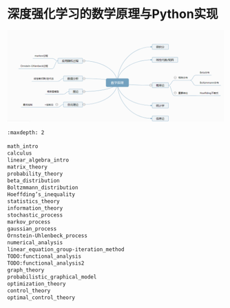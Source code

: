 

<!--
 * @version:
 * @Author:  StevenJokess（蔡舒起） https://github.com/StevenJokess
 * @Date: 2023-03-22 02:09:11
 * @LastEditors:  StevenJokess（蔡舒起） https://github.com/StevenJokess
 * @LastEditTime: 2023-09-11 21:23:00
 * @Description:
 * @Help me: 如有帮助，请赞助，失业3年了。![支付宝收款码](https://github.com/StevenJokess/d2rl/blob/master/img/%E6%94%B6.jpg)
 * @TODO::
 * @Reference:
-->
# 深度强化学习的数学原理与Python实现

![数学原理](../../img/数学原理.png)

```toc
:maxdepth: 2

math_intro
calculus
linear_algebra_intro
matrix_theory
probability_theory
beta_distribution
Boltzmmann_distribution
Hoeffding’s_inequality
statistics_theory
information_theory
stochastic_process
markov_process
gaussian_process
Ornstein-Uhlenbeck_process
numerical_analysis
linear_equation_group-iteration_method
TODO:functional_analysis
TODO:functional_analysis2
graph_theory
probabilistic_graphical_model
optimization_theory
control_theory
optimal_control_theory
```
